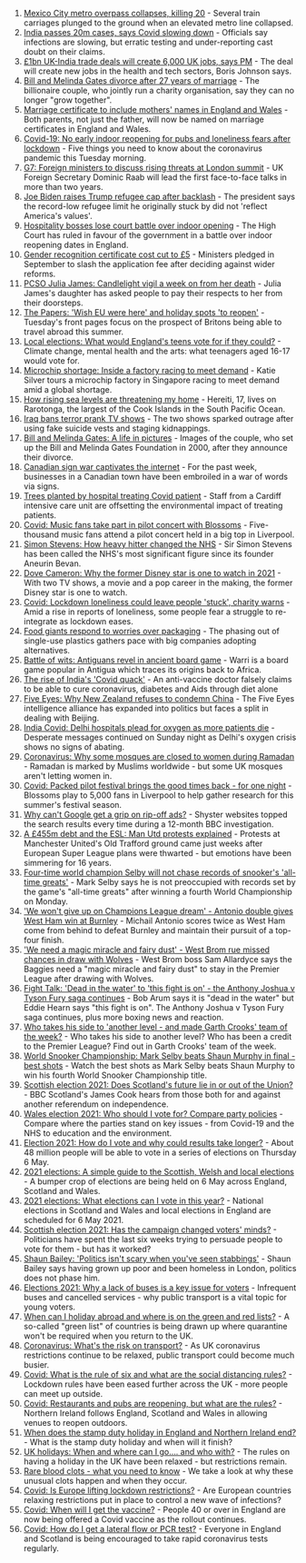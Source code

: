1. [Mexico City metro overpass collapses, killing 20](https://www.bbc.co.uk/news/world-latin-america-56977129) - Several train carriages plunged to the ground when an elevated metro line collapsed.
2. [India passes 20m cases, says Covid slowing down](https://www.bbc.co.uk/news/world-asia-india-56976214) - Officials say infections are slowing, but erratic testing and under-reporting cast doubt on their claims.
3. [£1bn UK-India trade deals will create 6,000 UK jobs, says PM](https://www.bbc.co.uk/news/business-56974831) - The deal will create new jobs in the health and tech sectors, Boris Johnson says.
4. [Bill and Melinda Gates divorce after 27 years of marriage](https://www.bbc.co.uk/news/world-us-canada-56975466) - The billionaire couple, who jointly run a charity organisation, say they can no longer "grow together".
5. [Marriage certificate to include mothers' names in England and Wales](https://www.bbc.co.uk/news/uk-56975357) - Both parents, not just the father, will now be named on marriage certificates in England and Wales.
6. [Covid-19: No early indoor reopening for pubs and loneliness fears after lockdown](https://www.bbc.co.uk/news/uk-56940500) - Five things you need to know about the coronavirus pandemic this Tuesday morning.
7. [G7: Foreign ministers to discuss rising threats at London summit](https://www.bbc.co.uk/news/uk-56976093) - UK Foreign Secretary Dominic Raab will lead the first face-to-face talks in more than two years.
8. [Joe Biden raises Trump refugee cap after backlash](https://www.bbc.co.uk/news/world-us-canada-56975402) - The president says the record-low refugee limit he originally stuck by did not 'reflect America's values'.
9. [Hospitality bosses lose court battle over indoor opening](https://www.bbc.co.uk/news/business-56974835) - The High Court has ruled in favour of the government in a battle over indoor reopening dates in England.
10. [Gender recognition certificate cost cut to £5](https://www.bbc.co.uk/news/uk-56972195) - Ministers pledged in September to slash the application fee after deciding against wider reforms.
11. [PCSO Julia James: Candlelight vigil a week on from her death](https://www.bbc.co.uk/news/uk-england-kent-56977553) - Julia James's daughter has asked people to pay their respects to her from their doorsteps.
12. [The Papers: 'Wish EU were here' and holiday spots 'to reopen'](https://www.bbc.co.uk/news/blogs-the-papers-56975341) - Tuesday's front pages focus on the prospect of Britons being able to travel abroad this summer.
13. [Local elections: What would England's teens vote for if they could?](https://www.bbc.co.uk/news/uk-politics-56949103) - Climate change, mental health and the arts: what teenagers aged 16-17 would vote for.
14. [Microchip shortage: Inside a factory racing to meet demand](https://www.bbc.co.uk/news/business-56943292) - Katie Silver tours a microchip factory in Singapore racing to meet demand amid a global shortage.
15. [How rising sea levels are threatening my home](https://www.bbc.co.uk/news/world-asia-56853156) - Hereiti, 17, lives on Rarotonga, the largest of the Cook Islands in the South Pacific Ocean.
16. [Iraq bans terror prank TV shows](https://www.bbc.co.uk/news/world-middle-east-56973968) - The two shows sparked outrage after using fake suicide vests and staging kidnappings.
17. [Bill and Melinda Gates: A life in pictures](https://www.bbc.co.uk/news/world-us-canada-56974222) - Images of the couple, who set up the Bill and Melinda Gates Foundation in 2000, after they announce their divorce.
18. [Canadian sign war captivates the internet](https://www.bbc.co.uk/news/world-us-canada-56972907) - For the past week, businesses in a Canadian town have been embroiled in a war of words via signs.
19. [Trees planted by hospital treating Covid patient](https://www.bbc.co.uk/news/science-environment-56944931) - Staff from a Cardiff intensive care unit are offsetting the environmental impact of treating patients.
20. [Covid: Music fans take part in pilot concert with Blossoms](https://www.bbc.co.uk/news/entertainment-arts-56971450) - Five-thousand music fans attend a pilot concert held in a big top in Liverpool.
21. [Simon Stevens: How heavy hitter changed the NHS](https://www.bbc.co.uk/news/health-56945830) - Sir Simon Stevens has been called the NHS's most significant figure since its founder Aneurin Bevan.
22. [Dove Cameron: Why the former Disney star is one to watch in 2021](https://www.bbc.co.uk/news/entertainment-arts-56943632) - With two TV shows, a movie and a pop career in the making, the former Disney star is one to watch.
23. [Covid: Lockdown loneliness could leave people 'stuck', charity warns](https://www.bbc.co.uk/news/uk-england-56808885) - Amid a rise in reports of loneliness, some people fear a struggle to re-integrate as lockdown eases.
24. [Food giants respond to worries over packaging](https://www.bbc.co.uk/news/business-56770732) - The phasing out of single-use plastics gathers pace with big companies adopting alternatives.
25. [Battle of wits: Antiguans revel in ancient board game](https://www.bbc.co.uk/news/world-latin-america-56814500) - Warri is a board game popular in Antigua which traces its origins back to Africa.
26. [The rise of India's 'Covid quack'](https://www.bbc.co.uk/news/blogs-trending-56845610) - An anti-vaccine doctor falsely claims to be able to cure coronavirus, diabetes and Aids through diet alone
27. [Five Eyes: Why New Zealand refuses to condemn China](https://www.bbc.co.uk/news/world-56970640) - The Five Eyes intelligence alliance has expanded into politics but faces a split in dealing with Beijing.
28. [India Covid: Delhi hospitals plead for oxygen as more patients die](https://www.bbc.co.uk/news/world-asia-india-56940595) - Desperate messages continued on Sunday night as Delhi's oxygen crisis shows no signs of abating.
29. [Coronavirus: Why some mosques are closed to women during Ramadan](https://www.bbc.co.uk/news/uk-56937289) - Ramadan is marked by Muslims worldwide - but some UK mosques aren't letting women in.
30. [Covid: Packed pilot festival brings the good times back - for one night](https://www.bbc.co.uk/news/entertainment-arts-56962231) - Blossoms play to 5,000 fans in Liverpool to help gather research for this summer's festival season.
31. [Why can't Google get a grip on rip-off ads?](https://www.bbc.co.uk/news/technology-56886957) - Shyster websites topped the search results every time during a 12-month BBC investigation.
32. [A £455m debt and the ESL: Man Utd protests explained](https://www.bbc.co.uk/sport/football/56966096) - Protests at Manchester United's Old Trafford ground came just weeks after European Super League plans were thwarted - but emotions have been simmering for 16 years.
33. [Four-time world champion Selby will not chase records of snooker's 'all-time greats'](https://www.bbc.co.uk/sport/snooker/56973917) - Mark Selby says he is not preoccupied with records set by the game's "all-time greats" after winning a fourth World Championship on Monday.
34. ['We won't give up on Champions League dream' - Antonio double gives West Ham win at Burnley](https://www.bbc.co.uk/sport/football/56883236) - Michail Antonio scores twice as West Ham come from behind to defeat Burnley and maintain their pursuit of a top-four finish.
35. ['We need a magic miracle and fairy dust' - West Brom rue missed chances in draw with Wolves](https://www.bbc.co.uk/sport/football/56880832) - West Brom boss Sam Allardyce says the Baggies need a "magic miracle and fairy dust" to stay in the Premier League after drawing with Wolves.
36. [Fight Talk: 'Dead in the water' to 'this fight is on' - the Anthony Joshua v Tyson Fury saga continues](https://www.bbc.co.uk/sport/boxing/56936562) - Bob Arum says it is "dead in the water" but Eddie Hearn says "this fight is on". The Anthony Joshua v Tyson Fury saga continues, plus more boxing news and reaction.
37. [Who takes his side to 'another level - and made Garth Crooks' team of the week?](https://www.bbc.co.uk/sport/football/56973949) - Who takes his side to another level? Who has been a credit to the Premier League? Find out in Garth Crooks' team of the week.
38. [World Snooker Championship: Mark Selby beats Shaun Murphy in final - best shots](https://www.bbc.co.uk/sport/av/snooker/56975791) - Watch the best shots as Mark Selby beats Shaun Murphy to win his fourth World Snooker Championship title.
39. [Scottish election 2021: Does Scotland's future lie in or out of the Union?](https://www.bbc.co.uk/news/uk-scotland-56970549) - BBC Scotland's James Cook hears from those both for and against another referendum on independence.
40. [Wales election 2021: Who should I vote for? Compare party policies](https://www.bbc.co.uk/news/uk-wales-politics-56499726) - Compare where the parties stand on key issues - from Covid-19 and the NHS to education and the environment.
41. [Election 2021: How do I vote and why could results take longer?](https://www.bbc.co.uk/news/uk-politics-56581106) - About 48 million people will be able to vote in a series of elections on Thursday 6 May.
42. [2021 elections: A simple guide to the Scottish, Welsh and local elections](https://www.bbc.co.uk/news/uk-politics-56286643) - A bumper crop of elections are being held on 6 May across England, Scotland and Wales.
43. [2021 elections: What elections can I vote in this year?](https://www.bbc.co.uk/news/56129210) - National elections in Scotland and Wales and local elections in England are scheduled for 6 May 2021.
44. [Scottish election 2021: Has the campaign changed voters' minds?](https://www.bbc.co.uk/news/uk-scotland-scotland-politics-56969880) - Politicians have spent the last six weeks trying to persuade people to vote for them - but has it worked?
45. [Shaun Bailey: 'Politics isn't scary when you've seen stabbings'](https://www.bbc.co.uk/news/uk-england-london-56913497) - Shaun Bailey says having grown up poor and been homeless in London, politics does not phase him.
46. [Elections 2021: Why a lack of buses is a key issue for voters](https://www.bbc.co.uk/news/uk-england-56827739) - Infrequent buses and cancelled services - why public transport is a vital topic for young voters.
47. [When can I holiday abroad and where is on the green and red lists?](https://www.bbc.co.uk/news/explainers-52544307) - A so-called "green list" of countries is being drawn up where quarantine won't be required when you return to the UK.
48. [Coronavirus: What's the risk on transport?](https://www.bbc.co.uk/news/health-51736185) - As UK coronavirus restrictions continue to be relaxed, public transport could become much busier.
49. [Covid: What is the rule of six and what are the social distancing rules?](https://www.bbc.co.uk/news/uk-51506729) - Lockdown rules have been eased further across the UK - more people can meet up outside.
50. [Covid: Restaurants and pubs are reopening, but what are the rules?](https://www.bbc.co.uk/news/business-52977388) - Northern Ireland follows England, Scotland and Wales in allowing venues to reopen outdoors.
51. [When does the stamp duty holiday in England and Northern Ireland end?](https://www.bbc.co.uk/news/business-53319433) - What is the stamp duty holiday and when will it finish?
52. [UK holidays: When and where can I go.... and who with?](https://www.bbc.co.uk/news/explainers-52646738) - The rules on having a holiday in the UK have been relaxed - but restrictions remain.
53. [Rare blood clots - what you need to know](https://www.bbc.co.uk/news/health-56674796) - We take a look at why these unusual clots happen and when they occur.
54. [Covid: Is Europe lifting lockdown restrictions?](https://www.bbc.co.uk/news/explainers-53640249) - Are European countries relaxing restrictions put in place to control a new wave of infections?
55. [Covid: When will I get the vaccine?](https://www.bbc.co.uk/news/health-55045639) - People 40 or over in England are now being offered a Covid vaccine as the rollout continues.
56. [Covid: How do I get a lateral flow or PCR test?](https://www.bbc.co.uk/news/health-51943612) - Everyone in England and Scotland is being encouraged to take rapid coronavirus tests regularly.
